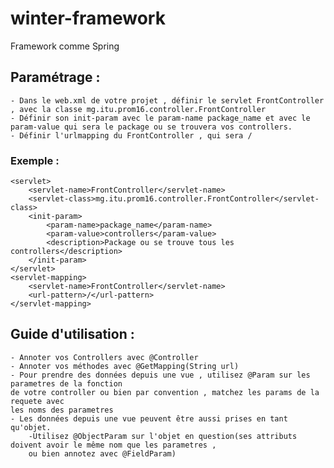 # winter-framework
Framework comme Spring 

## Paramétrage :

    - Dans le web.xml de votre projet , définir le servlet FrontController , avec la classe mg.itu.prom16.controller.FrontController
    - Définir son init-param avec le param-name package_name et avec le param-value qui sera le package ou se trouvera vos controllers.
    - Définir l'urlmapping du FrontController , qui sera /

### Exemple :
    <servlet>
		<servlet-name>FrontController</servlet-name>
		<servlet-class>mg.itu.prom16.controller.FrontController</servlet-class>
		<init-param>
			<param-name>package_name</param-name>
			<param-value>controllers</param-value>
			<description>Package ou se trouve tous les controllers</description>
		</init-param>
	</servlet>
	<servlet-mapping>
		<servlet-name>FrontController</servlet-name>
		<url-pattern>/</url-pattern>
	</servlet-mapping>

## Guide d'utilisation :

    - Annoter vos Controllers avec @Controller
    - Annoter vos méthodes avec @GetMapping(String url)
    - Pour prendre des données depuis une vue , utilisez @Param sur les parametres de la fonction
    de votre controller ou bien par convention , matchez les params de la requete avec 
    les noms des parametres
	- Les données depuis une vue peuvent être aussi prises en tant qu'objet.
		-Utilisez @ObjectParam sur l'objet en question(ses attributs doivent avoir le même nom que les parametres ,
		ou bien annotez avec @FieldParam)
    